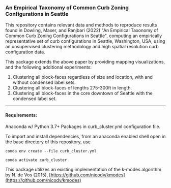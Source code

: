 ### An Empirical Taxonomy of Common Curb Zoning Configurations in Seattle

This repository contains relevant data and methods to reproduce results found in Dowling, Maxer, and Ranjbari (2022) "An Empirical Taxonomy of Common Curb Zoning Configurations in Seattle", computing an empirically representative set of curb configurations in Seattle, Washington, USA, using an unsupervised clustering methodology and high spatial resolution curb configuration data.

This package extends the above paper by providing mapping visualizations, and the following additional experiments:

1. Clustering all block-faces regardless of size and location, with and without condensed label sets.
2. Clustering all block-faces of lengths 275-300ft in length.
3. Clustering all block-faces in the core downtown of Seattle with the condensed label set.

---

#### Requirements:

Anaconda w/ Python 3.7+
Packages in curb_cluster.yml configuration file.

To import and install dependencies, from an anaconda enabled shell open in the base directory of this repository, use

``conda env create --file curb_cluster.yml``

``conda activate curb_cluster``

This package utilizes an existing implementation of the k-modes algorithm by N. de Vos (2015), [https://github.com/nicodv/kmodes](https://github.com/nicodv/kmodes)
